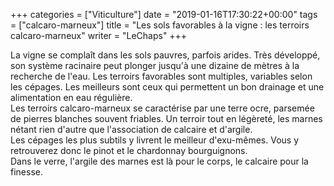 +++
categories = ["Viticulture"]
date = "2019-01-16T17:30:22+00:00"
tags = ["calcaro-marneux"] 
title = "Les sols favorables à la vigne : les terroirs calcaro-marneux"
writer = "LeChaps"
+++

La vigne se complaît dans les sols pauvres, parfois arides. Très développé, son système racinaire peut plonger jusqu'à une dizaine de mètres à la recherche de l'eau. Les terroirs favorables sont multiples, variables selon les cépages. Les meilleurs sont ceux qui permettent un bon drainage et une alimentation en eau régulière.  
Les terroirs calcaro-marneux se caractérise par une terre ocre, parsemée de pierres blanches souvent friables. Un terroir tout en légèreté, les marnes nétant rien d'autre que l'association de calcaire et d'argile.  
Les cépages les plus subtils y livrent le meilleur d'exu-mêmes. Vous y retrouverez donc le pinot et le chardonnay bourguignons.  
Dans le verre, l'argile des marnes est là pour le corps, le calcaire pour la finesse.